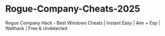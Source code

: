 # Rogue-Company-Cheats-2025
Rogue Company Hack - Best Windows Cheats | Instant Easy | Aim + Esp | Wallhack | Free &amp; Undetected
